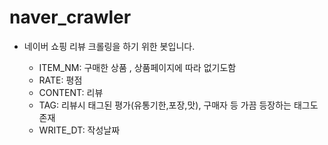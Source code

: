 # naver_crawler

- 네이버 쇼핑 리뷰 크롤링을 하기 위한 봇입니다.

    - ITEM_NM: 구매한 상품 , 상품페이지에 따라 없기도함
    - RATE: 평점
    - CONTENT: 리뷰
    - TAG: 리뷰시 태그된 평가(유통기한,포장,맛), 구매자 등 가끔 등장하는 태그도 존재
    - WRITE_DT: 작성날짜